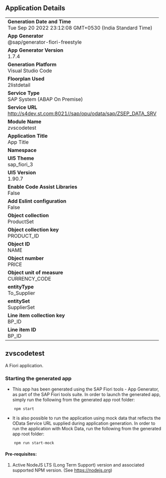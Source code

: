 ## Application Details
|               |
| ------------- |
|**Generation Date and Time**<br>Tue Sep 20 2022 23:12:08 GMT+0530 (India Standard Time)|
|**App Generator**<br>@sap/generator-fiori-freestyle|
|**App Generator Version**<br>1.7.4|
|**Generation Platform**<br>Visual Studio Code|
|**Floorplan Used**<br>2listdetail|
|**Service Type**<br>SAP System (ABAP On Premise)|
|**Service URL**<br>http://s4dev.st.com:8021//sap/opu/odata/sap/ZSEP_DATA_SRV
|**Module Name**<br>zvscodetest|
|**Application Title**<br>App Title|
|**Namespace**<br>|
|**UI5 Theme**<br>sap_fiori_3|
|**UI5 Version**<br>1.90.7|
|**Enable Code Assist Libraries**<br>False|
|**Add Eslint configuration**<br>False|
|**Object collection**<br>ProductSet|
|**Object collection key**<br>PRODUCT_ID|
|**Object ID**<br>NAME|
|**Object number**<br>PRICE|
|**Object unit of measure**<br>CURRENCY_CODE|
|**entityType**<br>To_Supplier|
|**entitySet**<br>SupplierSet|
|**Line item collection key**<br>BP_ID|
|**Line item ID**<br>BP_ID|

## zvscodetest

A Fiori application.

### Starting the generated app

-   This app has been generated using the SAP Fiori tools - App Generator, as part of the SAP Fiori tools suite.  In order to launch the generated app, simply run the following from the generated app root folder:

```
    npm start
```

- It is also possible to run the application using mock data that reflects the OData Service URL supplied during application generation.  In order to run the application with Mock Data, run the following from the generated app root folder:

```
    npm run start-mock
```

#### Pre-requisites:

1. Active NodeJS LTS (Long Term Support) version and associated supported NPM version.  (See https://nodejs.org)


